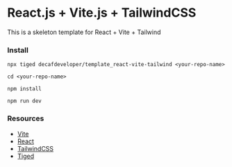 # React.js + Vite.js + TailwindCSS

This is a skeleton template for React + Vite + Tailwind

### Install

```
npx tiged decafdeveloper/template_react-vite-tailwind <your-repo-name>
```

```
cd <your-repo-name>
```

```
npm install
```

```
npm run dev
```

### Resources

- [Vite](https://vitejs.dev/)
- [React](https://react.dev/)
- [TailwindCSS](https://tailwindcss.com/)
- [Tiged](https://github.com/tiged/tiged)
